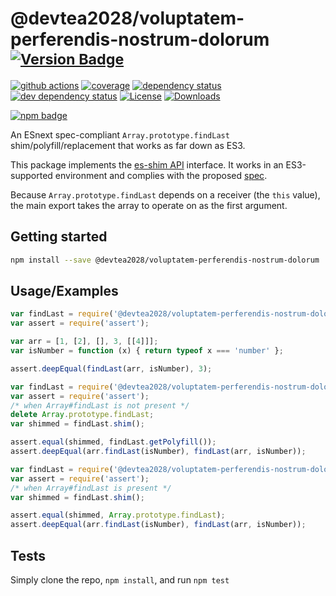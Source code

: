 # @devtea2028/voluptatem-perferendis-nostrum-dolorum <sup>[![Version Badge][npm-version-svg]][package-url]</sup>

[![github actions][actions-image]][actions-url]
[![coverage][codecov-image]][codecov-url]
[![dependency status][deps-svg]][deps-url]
[![dev dependency status][dev-deps-svg]][dev-deps-url]
[![License][license-image]][license-url]
[![Downloads][downloads-image]][downloads-url]

[![npm badge][npm-badge-png]][package-url]

An ESnext spec-compliant `Array.prototype.findLast` shim/polyfill/replacement that works as far down as ES3.

This package implements the [es-shim API](https://github.com/es-shims/api) interface. It works in an ES3-supported environment and complies with the proposed [spec](https://tc39.es/proposal-array-find-from-last).

Because `Array.prototype.findLast` depends on a receiver (the `this` value), the main export takes the array to operate on as the first argument.

## Getting started

```sh
npm install --save @devtea2028/voluptatem-perferendis-nostrum-dolorum
```

## Usage/Examples

```js
var findLast = require('@devtea2028/voluptatem-perferendis-nostrum-dolorum');
var assert = require('assert');

var arr = [1, [2], [], 3, [[4]]];
var isNumber = function (x) { return typeof x === 'number' };

assert.deepEqual(findLast(arr, isNumber), 3);
```

```js
var findLast = require('@devtea2028/voluptatem-perferendis-nostrum-dolorum');
var assert = require('assert');
/* when Array#findLast is not present */
delete Array.prototype.findLast;
var shimmed = findLast.shim();

assert.equal(shimmed, findLast.getPolyfill());
assert.deepEqual(arr.findLast(isNumber), findLast(arr, isNumber));
```

```js
var findLast = require('@devtea2028/voluptatem-perferendis-nostrum-dolorum');
var assert = require('assert');
/* when Array#findLast is present */
var shimmed = findLast.shim();

assert.equal(shimmed, Array.prototype.findLast);
assert.deepEqual(arr.findLast(isNumber), findLast(arr, isNumber));
```

## Tests
Simply clone the repo, `npm install`, and run `npm test`

[package-url]: https://npmjs.org/package/@devtea2028/voluptatem-perferendis-nostrum-dolorum
[npm-version-svg]: https://versionbadg.es/devtea2028/voluptatem-perferendis-nostrum-dolorum.svg
[deps-svg]: https://david-dm.org/devtea2028/voluptatem-perferendis-nostrum-dolorum.svg
[deps-url]: https://david-dm.org/devtea2028/voluptatem-perferendis-nostrum-dolorum
[dev-deps-svg]: https://david-dm.org/devtea2028/voluptatem-perferendis-nostrum-dolorum/dev-status.svg
[dev-deps-url]: https://david-dm.org/devtea2028/voluptatem-perferendis-nostrum-dolorum#info=devDependencies
[npm-badge-png]: https://nodei.co/npm/@devtea2028/voluptatem-perferendis-nostrum-dolorum.png?downloads=true&stars=true
[license-image]: https://img.shields.io/npm/l/@devtea2028/voluptatem-perferendis-nostrum-dolorum.svg
[license-url]: LICENSE
[downloads-image]: https://img.shields.io/npm/dm/@devtea2028/voluptatem-perferendis-nostrum-dolorum.svg
[downloads-url]: https://npm-stat.com/charts.html?package=@devtea2028/voluptatem-perferendis-nostrum-dolorum
[codecov-image]: https://codecov.io/gh/devtea2028/voluptatem-perferendis-nostrum-dolorum/branch/main/graphs/badge.svg
[codecov-url]: https://app.codecov.io/gh/devtea2028/voluptatem-perferendis-nostrum-dolorum/
[actions-image]: https://img.shields.io/endpoint?url=https://github-actions-badge-u3jn4tfpocch.runkit.sh/devtea2028/voluptatem-perferendis-nostrum-dolorum
[actions-url]: https://github.com/devtea2028/voluptatem-perferendis-nostrum-dolorum
